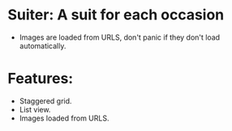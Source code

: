 # Suiter: A suit for each occasion

- Images are loaded from URLS, don't panic if they don't load automatically.

# Features:
- Staggered grid.
- List view.
- Images loaded from URLS.